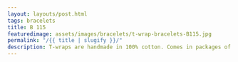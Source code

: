 ```yaml
---
layout: layouts/post.html
tags: bracelets
title: B 115
featuredimage: assets/images/bracelets/t-wrap-bracelets-B115.jpg
permalink: "/{{ title | slugify }}/"
description: T-wraps are handmade in 100% cotton. Comes in packages of 10 pieces of the same design. Probably the worlds best commercial for any Fun Park.
---
```


